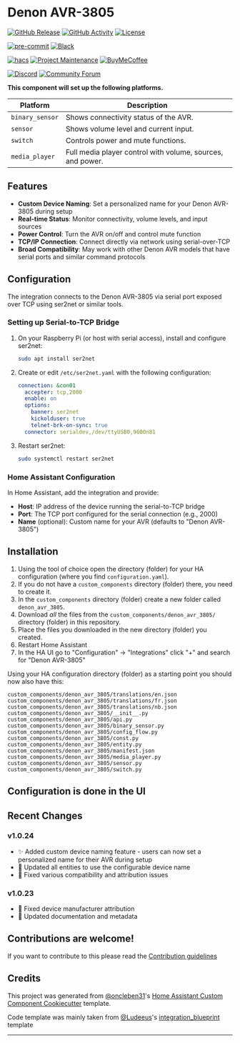 # Denon AVR-3805

[![GitHub Release][releases-shield]][releases]
[![GitHub Activity][commits-shield]][commits]
[![License][license-shield]](LICENSE)

[![pre-commit][pre-commit-shield]][pre-commit]
[![Black][black-shield]][black]

[![hacs][hacsbadge]][hacs]
[![Project Maintenance][maintenance-shield]][user_profile]
[![BuyMeCoffee][buymecoffeebadge]][buymecoffee]

[![Discord][discord-shield]][discord]
[![Community Forum][forum-shield]][forum]

**This component will set up the following platforms.**

| Platform        | Description                                                               |
| --------------- | ------------------------------------------------------------------------- |
| `binary_sensor` | Shows connectivity status of the AVR.                                     |
| `sensor`        | Shows volume level and current input.                                     |
| `switch`        | Controls power and mute functions.                                       |
| `media_player`  | Full media player control with volume, sources, and power.                |

## Features

- **Custom Device Naming**: Set a personalized name for your Denon AVR-3805 during setup
- **Real-time Status**: Monitor connectivity, volume levels, and input sources
- **Power Control**: Turn the AVR on/off and control mute function
- **TCP/IP Connection**: Connect directly via network using serial-over-TCP
- **Broad Compatibility**: May work with other Denon AVR models that have serial ports and similar command protocols

## Configuration

The integration connects to the Denon AVR-3805 via serial port exposed over TCP using ser2net or similar tools.

### Setting up Serial-to-TCP Bridge

1. On your Raspberry Pi (or host with serial access), install and configure ser2net:
   ```bash
   sudo apt install ser2net
   ```

2. Create or edit `/etc/ser2net.yaml` with the following configuration:
   ```yaml
   connection: &con01
     accepter: tcp,2000
     enable: on
     options:
       banner: ser2net
       kickolduser: true
       telnet-brk-on-sync: true
     connector: serialdev,/dev/ttyUSB0,9600n81
   ```

3. Restart ser2net:
   ```bash
   sudo systemctl restart ser2net
   ```

### Home Assistant Configuration

In Home Assistant, add the integration and provide:
- **Host**: IP address of the device running the serial-to-TCP bridge
- **Port**: The TCP port configured for the serial connection (e.g., 2000)
- **Name** (optional): Custom name for your AVR (defaults to "Denon AVR-3805")

## Installation

1. Using the tool of choice open the directory (folder) for your HA configuration (where you find `configuration.yaml`).
2. If you do not have a `custom_components` directory (folder) there, you need to create it.
3. In the `custom_components` directory (folder) create a new folder called `denon_avr_3805`.
4. Download _all_ the files from the `custom_components/denon_avr_3805/` directory (folder) in this repository.
5. Place the files you downloaded in the new directory (folder) you created.
6. Restart Home Assistant
7. In the HA UI go to "Configuration" -> "Integrations" click "+" and search for "Denon AVR-3805"

Using your HA configuration directory (folder) as a starting point you should now also have this:

```text
custom_components/denon_avr_3805/translations/en.json
custom_components/denon_avr_3805/translations/fr.json
custom_components/denon_avr_3805/translations/nb.json
custom_components/denon_avr_3805/__init__.py
custom_components/denon_avr_3805/api.py
custom_components/denon_avr_3805/binary_sensor.py
custom_components/denon_avr_3805/config_flow.py
custom_components/denon_avr_3805/const.py
custom_components/denon_avr_3805/entity.py
custom_components/denon_avr_3805/manifest.json
custom_components/denon_avr_3805/media_player.py
custom_components/denon_avr_3805/sensor.py
custom_components/denon_avr_3805/switch.py
```

## Configuration is done in the UI

## Recent Changes

### v1.0.24
- ✨ Added custom device naming feature - users can now set a personalized name for their AVR during setup
- 🔧 Updated all entities to use the configurable device name
- 🐛 Fixed various compatibility and attribution issues

### v1.0.23
- 🔧 Fixed device manufacturer attribution
- 📝 Updated documentation and metadata

## Contributions are welcome!

If you want to contribute to this please read the [Contribution guidelines](CONTRIBUTING.md)

## Credits

This project was generated from [@oncleben31](https://github.com/oncleben31)'s [Home Assistant Custom Component Cookiecutter](https://github.com/oncleben31/cookiecutter-homeassistant-custom-component) template.

Code template was mainly taken from [@Ludeeus](https://github.com/ludeeus)'s [integration_blueprint][integration_blueprint] template

---

[integration_blueprint]: https://github.com/custom-components/integration_blueprint
[black]: https://github.com/psf/black
[black-shield]: https://img.shields.io/badge/code%20style-black-000000.svg?style=for-the-badge
[buymecoffee]: https://www.buymeacoffee.com/grotan
[buymecoffeebadge]: https://img.shields.io/badge/buy%20me%20a%20coffee-donate-yellow.svg?style=for-the-badge
[commits-shield]: https://img.shields.io/github/commit-activity/y/grotan1/denon-avr-3805.svg?style=for-the-badge
[commits]: https://github.com/grotan1/denon-avr-3805/commits/main
[hacs]: https://hacs.xyz
[hacsbadge]: https://img.shields.io/badge/HACS-Custom-orange.svg?style=for-the-badge
[discord]: https://discord.gg/Qa5fW2R
[discord-shield]: https://img.shields.io/discord/330944238910963714.svg?style=for-the-badge
[exampleimg]: example.png
[forum-shield]: https://img.shields.io/badge/community-forum-brightgreen.svg?style=for-the-badge
[forum]: https://community.home-assistant.io/
[license-shield]: https://img.shields.io/github/license/grotan1/denon-avr-3805.svg?style=for-the-badge
[maintenance-shield]: https://img.shields.io/badge/maintainer-%40grotan1-blue.svg?style=for-the-badge
[pre-commit]: https://github.com/pre-commit/pre-commit
[pre-commit-shield]: https://img.shields.io/badge/pre--commit-enabled-brightgreen?style=for-the-badge
[releases-shield]: https://img.shields.io/github/release/grotan1/denon-avr-3805.svg?style=for-the-badge
[releases]: https://github.com/grotan1/denon-avr-3805/releases
[user_profile]: https://github.com/grotan1
